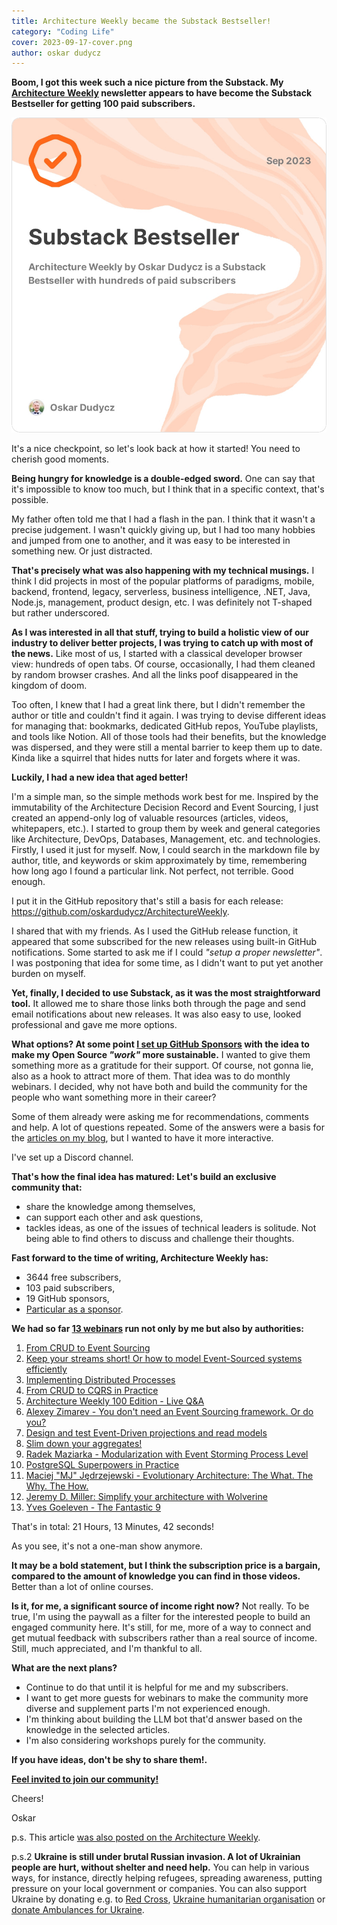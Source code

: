 ```yaml
---
title: Architecture Weekly became the Substack Bestseller!
category: "Coding Life"
cover: 2023-09-17-cover.png
author: oskar dudycz
---
```


**Boom, I got this week such a nice picture from the Substack. My [Architecture Weekly](https://www.architecture-weekly.com/) newsletter appears to have become the Substack Bestseller for getting 100 paid subscribers.**

![cover](2023-09-17-cover-2.png)

It's a nice checkpoint, so let's look back at how it started! You need to cherish good moments.

**Being hungry for knowledge is a double-edged sword.** One can say that it's impossible to know too much, but I think that in a specific context, that's possible.

My father often told me that I had a flash in the pan. I think that it wasn't a precise judgement. I wasn't quickly giving up, but I had too many hobbies and jumped from one to another, and it was easy to be interested in something new. Or just distracted.

**That's precisely what was also happening with my technical musings.** I think I did projects in most of the popular platforms of paradigms, mobile, backend, frontend, legacy, serverless, business intelligence, .NET, Java, Node.js, management, product design, etc. I was definitely not T-shaped but rather underscored.

**As I was interested in all that stuff, trying to build a holistic view of our industry to deliver better projects, I was trying to catch up with most of the news.** Like most of us, I started with a classical developer browser view: hundreds of open tabs. Of course, occasionally, I had them cleaned by random browser crashes. And all the links poof disappeared in the kingdom of doom.

Too often, I knew that I had a great link there, but I didn't remember the author or title and couldn't find it again. I was trying to devise different ideas for managing that: bookmarks, dedicated GitHub repos, YouTube playlists, and tools like Notion. All of those tools had their benefits, but the knowledge was dispersed, and they were still a mental barrier to keep them up to date. Kinda like a squirrel that hides nutts for later and forgets where it was.

**Luckily, I had a new idea that aged better!**

I'm a simple man, so the simple methods work best for me. Inspired by the immutability of the Architecture Decision Record and Event Sourcing, I just created an append-only log of valuable resources (articles, videos, whitepapers, etc.). I started to group them by week and general categories like Architecture, DevOps, Databases, Management, etc. and technologies. Firstly, I used it just for myself. Now, I could search in the markdown file by author, title, and keywords or skim approximately by time, remembering how long ago I found a particular link. Not perfect, not terrible. Good enough.

I put it in the GitHub repository that's still a basis for each release: https://github.com/oskardudycz/ArchitectureWeekly.

I shared that with my friends. As I used the GitHub release function, it appeared that some subscribed for the new releases using built-in GitHub notifications. Some started to ask me if I could _"setup a proper newsletter"_. I was postponing that idea for some time, as I didn't want to put yet another burden on myself.

**Yet, finally, I decided to use Substack, as it was the most straightforward tool.** It allowed me to share those links both through the page and send email notifications about new releases. It was also easy to use, looked professional and gave me more options.

**What options? At some point [I set up GitHub Sponsors](https://github.com/sponsors/oskardudycz) with the idea to make my Open Source _"work"_ more sustainable.** I wanted to give them something more as a gratitude for their support. Of course, not gonna lie, also as a hook to attract more of them. That idea was to do monthly webinars. I decided, why not have both and build the community for the people who want something more in their career?

Some of them already were asking me for recommendations, comments and help. A lot of questions repeated. Some of the answers were a basis for the [articles on my blog](https://event-driven.io), but I wanted to have it more interactive. 

I've set up a Discord channel.

**That's how the final idea has matured: Let's build an exclusive community that:**
- share the knowledge among themselves, 
- can support each other and ask questions,
- tackles ideas, as one of the issues of technical leaders is solitude. Not being able to find others to discuss and challenge their thoughts.

**Fast forward to the time of writing, Architecture Weekly has:**
- 3644 free subscribers,
- 103 paid subscribers,
- 19 GitHub sponsors,
- [Particular as a sponsor](https://go.particular.net/oskardudycz).

**We had so far [13 webinars](https://www.architecture-weekly.com/p/webinars) run not only by me but also by authorities:**
1. [From CRUD to Event Sourcing](https://www.architecture-weekly.com/p/webinar-1-from-crud-to-event-sourcing)
2. [Keep your streams short! Or how to model Event-Sourced systems efficiently](https://www.architecture-weekly.com/p/webinar-2-keep-your-streams-short)
3. [Implementing Distributed Processes](https://www.architecture-weekly.com/p/webinar-3-implementing-distributed)
4. [From CRUD to CQRS in Practice](https://www.architecture-weekly.com/p/webinar-4-from-cqrs-to-crud-in-practice)
5. [Architecture Weekly 100 Edition - Live Q&A](https://www.architecture-weekly.com/p/webinar-5-architecture-weekly-100)
6. [Alexey Zimarev - You don't need an Event Sourcing framework. Or do you?](https://www.architecture-weekly.com/p/webinar-6-webinar-with-alexey-zimarev)
7. [Design and test Event-Driven projections and read models](https://www.architecture-weekly.com/p/webinar-7-design-and-test-event-driven)
8. [Slim down your aggregates!](https://www.architecture-weekly.com/p/webinar-8-slim-down-your-aggregates)
9. [Radek Maziarka - Modularization with Event Storming Process Level](https://www.architecture-weekly.com/p/webinar-9-radek-maziarka-modularization)
10. [PostgreSQL Superpowers in Practice](https://www.architecture-weekly.com/p/webinar-10-postgresql-superpowers)
11. [Maciej "MJ" Jędrzejewski - Evolutionary Architecture: The What. The Why. The How.](https://www.architecture-weekly.com/p/webinar-11-maciej-mj-jedrzejewski)
12. [Jeremy D. Miller: Simplify your architecture with Wolverine](https://www.architecture-weekly.com/p/webinar-12-jeremy-d-miller-simplify)
13. [Yves Goeleven - The Fantastic 9](https://www.architecture-weekly.com/p/webinar-13-yves-goeleven-the-fantastic)

That's in total: 21 Hours, 13 Minutes, 42 seconds!

As you see, it's not a one-man show anymore.

**It may be a bold statement, but I think the subscription price is a bargain, compared to the amount of knowledge you can find in those videos.** Better than a lot of online courses.

**Is it, for me, a significant source of income right now?** Not really. To be true, I'm using the paywall as a filter for the interested people to build an engaged community here. It's still, for me, more of a way to connect and get mutual feedback with subscribers rather than a real source of income. Still, much appreciated, and I'm thankful to all.

**What are the next plans?**
- Continue to do that until it is helpful for me and my subscribers.
- I want to get more guests for webinars to make the community more diverse and supplement parts I'm not experienced enough.
- I'm thinking about building the LLM bot that'd answer based on the knowledge in the selected articles.
- I'm also considering workshops purely for the community.

**If you have ideas, don't be shy to share them!.**

**[Feel invited to join our community!](https://www.architecture-weekly.com/)**

Cheers!

Oskar

p.s. This article [was also posted on the Architecture Weekly](https://www.architecture-weekly.com/p/architecture-weekly-became-the-substack).

p.s.2 **Ukraine is still under brutal Russian invasion. A lot of Ukrainian people are hurt, without shelter and need help.** You can help in various ways, for instance, directly helping refugees, spreading awareness, putting pressure on your local government or companies. You can also support Ukraine by donating e.g. to [Red Cross](https://www.icrc.org/pl/donate/ukraine), [Ukraine humanitarian organisation](https://savelife.in.ua/pl/donate/) or [donate Ambulances for Ukraine](https://www.gofundme.com/f/help-to-save-the-lives-of-civilians-in-a-war-zone).
